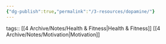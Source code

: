 ```yaml
---
{"dg-publish":true,"permalink":"/3-resources/dopamine/"}
---
```


tags:: [[4 Archive/Notes/Health & Fitness\|Health & Fitness]] [[4 Archive/Notes/Motivation\|Motivation]]